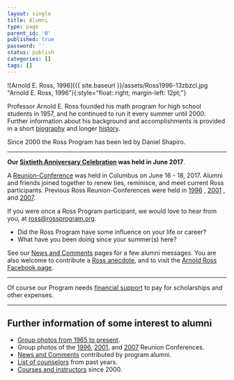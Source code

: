 ```yaml
---
layout: single
title: Alumni
type: page
parent_id: '0'
published: true
password: ''
status: publish
categories: []
tags: []
---
```


![Arnold E. Ross, 1996]({{ site.baseurl }}/assets/Ross1996-13zbzcl.jpg "Arnold E. Ross, 1996"){:style="float: right; margin-left: 12pt;"}

Professor Arnold E. Ross founded his math program for high school students in 1957, and he continued to run it every summer until 2000\. Further information about his background and accomplishments is provided in a short [biography](/alumni/biography/ "Ross Biography") and longer [history](/alumni/history/).

Since 2000 the Ross Program has been led by Daniel Shapiro.

* * *

**Our [Sixtieth Anniversary Celebration](/alumni/reunions/60th-anniversary-2017/) was held in June 2017**.

A [Reunion-Conference](/alumni/reunions/2017/ "2017 – 60th Year") was held in Columbus on June 16 - 18, 2017\.  Alumni and friends joined together to renew ties, reminisce, and meet current Ross participants.  Previous Ross Reunion-Conferences were held in [1996](/alumni/reunions/1996/ "1996 – 90th Birthday") , [2001](/alumni/reunions/2001/ "2001 – 45th Year") , and [2007](/alumni/reunions/2007/).

If you were once a Ross Program participant, we would love to hear from you, at [ross@rossprogram.org](mailto:ross@rossprogram.org).

*   Did the Ross Program have some influence on your life or career?
*   What have you been doing since your summer(s) here?

See our [News and Comments](/alumni/news/) pages for a few alumni messages.  You are also welcome to contribute a [Ross anecdote](/alumni/stories/), and to visit the [Arnold Ross Facebook page](https://www.facebook.com/RossMathematicsProgram/).

* * *

Of course our Program needs [financial support](/alumni/contribute/) to pay for scholarships and other expenses.

* * *

## Further information of some interest to alumni

*  [Group photos from 1965 to present](/alumni/group-photos/ "Group Photos").
*  Group photos of the [1996](https://people.math.osu.edu/ross/Reunions/reunion96/Reunion96.jpg), [2001](https://people.math.osu.edu/ross/Reunions/reunion01/pix2001.html), and [2007](https://people.math.osu.edu/ross/Reunions/reunion07/pix2007.html) Reunion Conferences.
*  [News and Comments](/alumni/news/) contributed by program alumni.
*  [List of counselors](/counselor-list/) from past years.
*  [Courses and instructors](/previous-summers/ "Previous Summers") since 2000.

